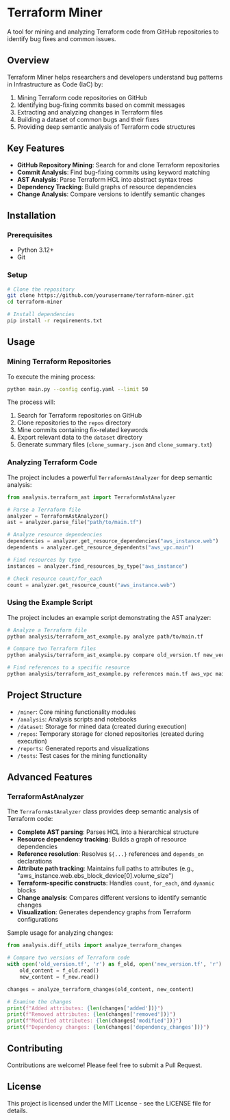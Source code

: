 # Terraform Miner

A tool for mining and analyzing Terraform code from GitHub repositories to identify bug fixes and common issues.

## Overview

Terraform Miner helps researchers and developers understand bug patterns in Infrastructure as Code (IaC) by:

1. Mining Terraform code repositories on GitHub
2. Identifying bug-fixing commits based on commit messages
3. Extracting and analyzing changes in Terraform files
4. Building a dataset of common bugs and their fixes
5. Providing deep semantic analysis of Terraform code structures

## Key Features

- **GitHub Repository Mining**: Search for and clone Terraform repositories
- **Commit Analysis**: Find bug-fixing commits using keyword matching
- **AST Analysis**: Parse Terraform HCL into abstract syntax trees
- **Dependency Tracking**: Build graphs of resource dependencies
- **Change Analysis**: Compare versions to identify semantic changes

## Installation

### Prerequisites

- Python 3.12+
- Git

### Setup

```bash
# Clone the repository
git clone https://github.com/yourusername/terraform-miner.git
cd terraform-miner

# Install dependencies
pip install -r requirements.txt
```

## Usage

### Mining Terraform Repositories

To execute the mining process:

```bash
python main.py --config config.yaml --limit 50
```

The process will:
1. Search for Terraform repositories on GitHub
2. Clone repositories to the `repos` directory
3. Mine commits containing fix-related keywords
4. Export relevant data to the `dataset` directory
5. Generate summary files (`clone_summary.json` and `clone_summary.txt`)

### Analyzing Terraform Code

The project includes a powerful `TerraformAstAnalyzer` for deep semantic analysis:

```python
from analysis.terraform_ast import TerraformAstAnalyzer

# Parse a Terraform file
analyzer = TerraformAstAnalyzer()
ast = analyzer.parse_file("path/to/main.tf")

# Analyze resource dependencies
dependencies = analyzer.get_resource_dependencies("aws_instance.web")
dependents = analyzer.get_resource_dependents("aws_vpc.main")

# Find resources by type
instances = analyzer.find_resources_by_type("aws_instance")

# Check resource count/for_each
count = analyzer.get_resource_count("aws_instance.web")
```

### Using the Example Script

The project includes an example script demonstrating the AST analyzer:

```bash
# Analyze a Terraform file
python analysis/terraform_ast_example.py analyze path/to/main.tf

# Compare two Terraform files
python analysis/terraform_ast_example.py compare old_version.tf new_version.tf

# Find references to a specific resource
python analysis/terraform_ast_example.py references main.tf aws_vpc main
```

## Project Structure

- `/miner`: Core mining functionality modules
- `/analysis`: Analysis scripts and notebooks
- `/dataset`: Storage for mined data (created during execution)
- `/repos`: Temporary storage for cloned repositories (created during execution)
- `/reports`: Generated reports and visualizations
- `/tests`: Test cases for the mining functionality

## Advanced Features

### TerraformAstAnalyzer

The `TerraformAstAnalyzer` class provides deep semantic analysis of Terraform code:

- **Complete AST parsing**: Parses HCL into a hierarchical structure
- **Resource dependency tracking**: Builds a graph of resource dependencies
- **Reference resolution**: Resolves `${...}` references and `depends_on` declarations
- **Attribute path tracking**: Maintains full paths to attributes (e.g., "aws_instance.web.ebs_block_device[0].volume_size")
- **Terraform-specific constructs**: Handles `count`, `for_each`, and `dynamic` blocks
- **Change analysis**: Compares different versions to identify semantic changes
- **Visualization**: Generates dependency graphs from Terraform configurations

Sample usage for analyzing changes:

```python
from analysis.diff_utils import analyze_terraform_changes

# Compare two versions of Terraform code
with open('old_version.tf', 'r') as f_old, open('new_version.tf', 'r') as f_new:
    old_content = f_old.read()
    new_content = f_new.read()

changes = analyze_terraform_changes(old_content, new_content)

# Examine the changes
print(f"Added attributes: {len(changes['added'])}")
print(f"Removed attributes: {len(changes['removed'])}")
print(f"Modified attributes: {len(changes['modified'])}")
print(f"Dependency changes: {len(changes['dependency_changes'])}")
```

## Contributing

Contributions are welcome! Please feel free to submit a Pull Request.

## License

This project is licensed under the MIT License - see the LICENSE file for details.
